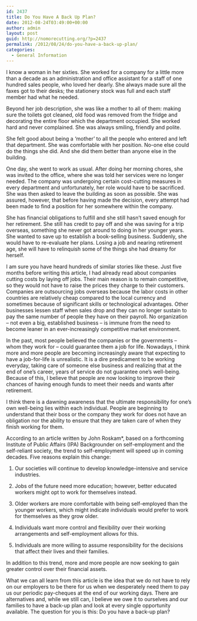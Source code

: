 ```yaml
---
id: 2437
title: Do You Have A Back Up Plan?
date: 2012-08-24T03:49:00+00:00
author: admin
layout: post
guid: http://nomorecutting.org/?p=2437
permalink: /2012/08/24/do-you-have-a-back-up-plan/
categories:
  - General Information
---
```

I know a woman in her sixties. She worked for a company for a little more than a decade as an administration and office assistant for a staff of one hundred sales people, who loved her dearly. She always made sure all the faxes got to their desks; the stationery stock was full and each staff member had what he needed.

Beyond her job description, she was like a mother to all of them: making sure the toilets got cleaned, old food was removed from the fridge and decorating the entire floor which the department occupied. She worked hard and never complained. She was always smiling, friendly and polite.

She felt good about being a ‘mother’ to all the people who entered and left that department. She was comfortable with her position. No-one else could do the things she did. And she did them better than anyone else in the building.

One day, she went to work as usual. After doing her morning chores, she was invited to the office, where she was told her services were no longer needed. The company was undergoing certain cost-cutting measures in every department and unfortunately, her role would have to be sacrificed. She was then asked to leave the building as soon as possible. She was assured, however, that before having made the decision, every attempt had been made to find a position for her somewhere within the company.

She has financial obligations to fulfill and she still hasn’t saved enough for her retirement. She still has credit to pay off and she was saving for a trip overseas, something she never got around to doing in her younger years. She wanted to save up to establish a book-selling business. Suddenly, she would have to re-evaluate her plans. Losing a job and nearing retirement age, she will have to relinquish some of the things she had dreamy for herself.

I am sure you have heard hundreds of similar stories like these. Just five months before writing this article, I had already read about companies cutting costs by laying off jobs. Their main reason is to remain competitive, so they would not have to raise the prices they charge to their customers. Companies are outsourcing jobs overseas because the labor costs in other countries are relatively cheap compared to the local currency and sometimes because of significant skills or technological advantages. Other businesses lessen staff when sales drop and they can no longer sustain to pay the same number of people they have on their payroll. No organization – not even a big, established business – is immune from the need to become leaner in an ever-increasingly competitive market environment.

In the past, most people believed the companies or the governments – whom they work for – could guarantee them a job for life. Nowadays, I think more and more people are becoming increasingly aware that expecting to have a job-for-life is unrealistic. It is a dire predicament to be working everyday, taking care of someone else business and realizing that at the end of one’s career, years of service do not guarantee one’s well-being. Because of this, I believe that people are now looking to improve their chances of having enough funds to meet their needs and wants after retirement.

I think there is a dawning awareness that the ultimate responsibility for one’s own well-being lies within each individual. People are beginning to understand that their boss or the company they work for does not have an obligation nor the ability to ensure that they are taken care of when they finish working for them.

According to an article written by John Roskam*, based on a forthcoming Institute of Public Affairs (IPA) Backgrounder on self-employment and the self-reliant society, the trend to self-employment will speed up in coming decades. Five reasons explain this change:

1. Our societies will continue to develop knowledge-intensive and service industries.
  
2. Jobs of the future need more education; however, better educated workers might opt to work for themselves instead.
  
3. Older workers are more comfortable with being self-employed than the younger workers, which might indicate individuals would prefer to work for themselves as they grow older.
  
4. Individuals want more control and flexibility over their working arrangements and self-employment allows for this.
  
5. Individuals are more willing to assume responsibility for the decisions that affect their lives and their families.

In addition to this trend, more and more people are now seeking to gain greater control over their financial assets.

What we can all learn from this article is the idea that we do not have to rely on our employers to be there for us when we desperately need them to pay us our periodic pay-cheques at the end of our working days. There are alternatives and, while we still can, I believe we owe it to ourselves and our families to have a back-up plan and look at every single opportunity available. The question for you is this: Do you have a back-up plan?